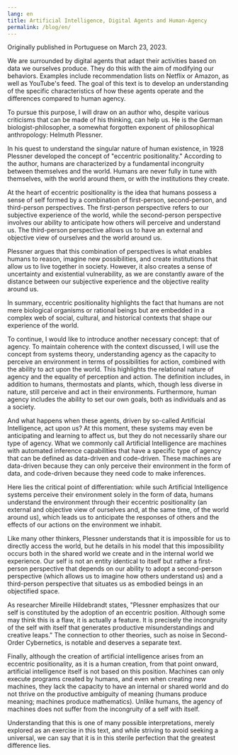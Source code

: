 ```yaml
---
lang: en
title: Artificial Intelligence, Digital Agents and Human-Agency
permalink: /blog/en/
---
```

Originally published in Portuguese on March 23, 2023.    

We are surrounded by digital agents that adapt their activities based on data we ourselves produce. They do this with the aim of modifying our behaviors. Examples include recommendation lists on Netflix or Amazon, as well as YouTube's feed. The goal of this text is to develop an understanding of the specific characteristics of how these agents operate and the differences compared to human agency.

To pursue this purpose, I will draw on an author who, despite various criticisms that can be made of his thinking, can help us. He is the German biologist-philosopher, a somewhat forgotten exponent of philosophical anthropology: Helmuth Plessner.

In his quest to understand the singular nature of human existence, in 1928 Plessner developed the concept of "eccentric positionality." According to the author, humans are characterized by a fundamental incongruity between themselves and the world. Humans are never fully in tune with themselves, with the world around them, or with the institutions they create.

At the heart of eccentric positionality is the idea that humans possess a sense of self formed by a combination of first-person, second-person, and third-person perspectives. The first-person perspective refers to our subjective experience of the world, while the second-person perspective involves our ability to anticipate how others will perceive and understand us. The third-person perspective allows us to have an external and objective view of ourselves and the world around us.

Plessner argues that this combination of perspectives is what enables humans to reason, imagine new possibilities, and create institutions that allow us to live together in society. However, it also creates a sense of uncertainty and existential vulnerability, as we are constantly aware of the distance between our subjective experience and the objective reality around us.

In summary, eccentric positionality highlights the fact that humans are not mere biological organisms or rational beings but are embedded in a complex web of social, cultural, and historical contexts that shape our experience of the world.

To continue, I would like to introduce another necessary concept: that of agency. To maintain coherence with the context discussed, I will use the concept from systems theory, understanding agency as the capacity to perceive an environment in terms of possibilities for action, combined with the ability to act upon the world. This highlights the relational nature of agency and the equality of perception and action. The definition includes, in addition to humans, thermostats and plants, which, though less diverse in nature, still perceive and act in their environments. Furthermore, human agency includes the ability to set our own goals, both as individuals and as a society.

And what happens when these agents, driven by so-called Artificial Intelligence, act upon us? At this moment, these systems may even be anticipating and learning to affect us, but they do not necessarily share our type of agency. What we commonly call Artificial Intelligence are machines with automated inference capabilities that have a specific type of agency that can be defined as data-driven and code-driven. These machines are data-driven because they can only perceive their environment in the form of data, and code-driven because they need code to make inferences.

Here lies the critical point of differentiation: while such Artificial Intelligence systems perceive their environment solely in the form of data, humans understand the environment through their eccentric positionality (an external and objective view of ourselves and, at the same time, of the world around us), which leads us to anticipate the responses of others and the effects of our actions on the environment we inhabit.

Like many other thinkers, Plessner understands that it is impossible for us to directly access the world, but he details in his model that this impossibility occurs both in the shared world we create and in the internal world we experience. Our self is not an entity identical to itself but rather a first-person perspective that depends on our ability to adopt a second-person perspective (which allows us to imagine how others understand us) and a third-person perspective that situates us as embodied beings in an objectified space.

As researcher Mireille Hildebrandt states, "Plessner emphasizes that our self is constituted by the adoption of an eccentric position. Although some may think this is a flaw, it is actually a feature. It is precisely the incongruity of the self with itself that generates productive misunderstandings and creative leaps." The connection to other theories, such as noise in Second-Order Cybernetics, is notable and deserves a separate text.

Finally, although the creation of artificial intelligence arises from an eccentric positionality, as it is a human creation, from that point onward, artificial intelligence itself is not based on this position. Machines can only execute programs created by humans, and even when creating new machines, they lack the capacity to have an internal or shared world and do not thrive on the productive ambiguity of meaning (humans produce meaning; machines produce mathematics). Unlike humans, the agency of machines does not suffer from the incongruity of a self with itself.

Understanding that this is one of many possible interpretations, merely explored as an exercise in this text, and while striving to avoid seeking a universal, we can say that it is in this sterile perfection that the greatest difference lies.